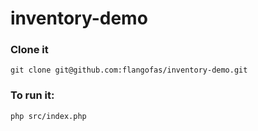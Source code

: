 # inventory-demo

### Clone it 
```
git clone git@github.com:flangofas/inventory-demo.git
```

### To run it:

```
php src/index.php
```
